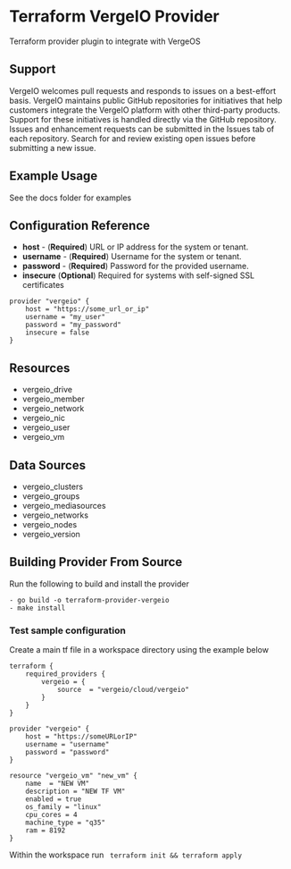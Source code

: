 # Terraform VergeIO Provider

Terraform provider plugin to integrate with VergeOS

## Support
VergeIO welcomes pull requests and responds to issues on a best-effort basis. VergeIO maintains public GitHub repositories for initiatives that help customers integrate the VergeIO platform with other third-party products. Support for these initiatives is handled directly via the GitHub repository. Issues and enhancement requests can be submitted in the Issues tab of each repository. Search for and review existing open issues before submitting a new issue.

## Example Usage
See the docs folder for examples

## Configuration Reference
- **host** - (**Required**) URL or IP address for the system or tenant.
- **username** - (**Required**) Username for the system or tenant. 
- **password** - (**Required**) Password for the provided username.
- **insecure** (**Optional**) Required for systems with self-signed SSL certificates
```
provider "vergeio" {
	host = "https://some_url_or_ip"
	username = "my_user"
	password = "my_password"
	insecure = false
}
```
## Resources
- vergeio_drive
- vergeio_member
- vergeio_network
- vergeio_nic
- vergeio_user
- vergeio_vm

## Data Sources
- vergeio_clusters
- vergeio_groups
- vergeio_mediasources
- vergeio_networks
- vergeio_nodes
- vergeio_version

## Building Provider From Source
Run the following to build and install the provider

```
- go build -o terraform-provider-vergeio
- make install
```
### Test sample configuration
Create a main tf file in a workspace directory using the example below
```
terraform {
	required_providers {
		vergeio = {
			source  = "vergeio/cloud/vergeio"
		}
	}
}

provider "vergeio" {
	host = "https://someURLorIP"
	username = "username"
	password = "password"
}

resource "vergeio_vm" "new_vm" {
	name  = "NEW VM"
	description = "NEW TF VM"
	enabled = true
	os_family = "linux"
	cpu_cores = 4
	machine_type = "q35"
	ram = 8192
}
```
Within the workspace run ``` terraform init && terraform apply```
